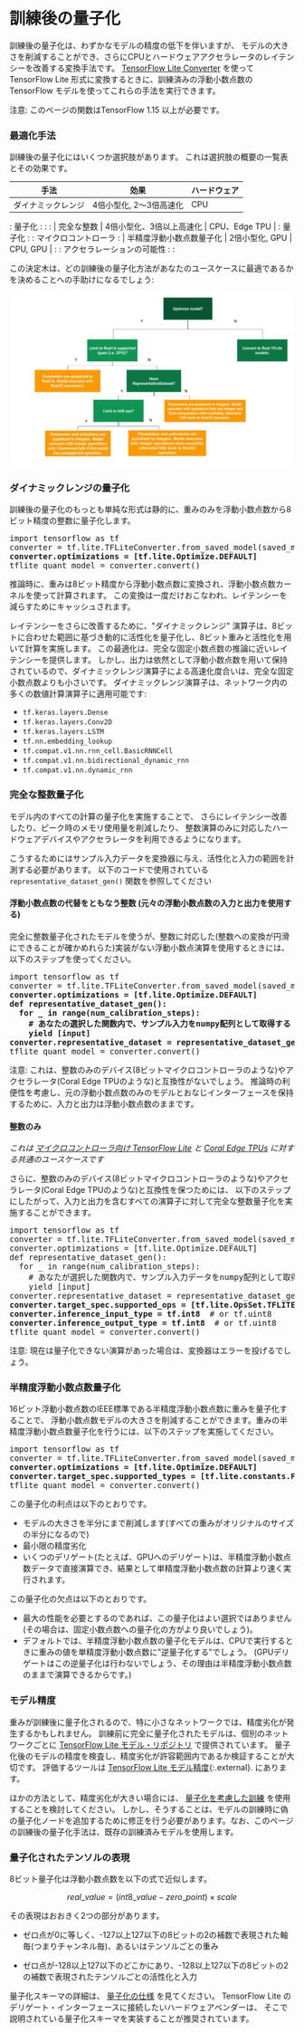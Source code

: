 # 訓練後の量子化

訓練後の量子化は、わずかなモデルの精度の低下を伴いますが、
モデルの大きさを削減することができ、さらにCPUとハードウェアアクセラレータのレイテンシーを改善する変換手法です。
[TensorFlow Lite Converter](../convert/)
を使って TensorFlow Lite 形式に変換するときに、訓練済みの浮動小数点数の TensorFlow モデルを使ってこれらの手法を実行できます。

注意: このページの関数はTensorFlow 1.15 以上が必要です。

### 最適化手法

訓練後の量子化にはいくつか選択肢があります。
これは選択肢の概要の一覧表とその効果です。

| 手法                      | 効果                      | ハードウェア            |
| ------------------------- | ------------------------- | ------------------- |
| ダイナミックレンジ         | 4倍小型化, 2～3倍高速化   | CPU                 |
: 量子化                    :                          :                     :
| 完全な整数                | 4倍小型化、3倍以上高速化   | CPU、Edge TPU       |
: 量子化                    :                           : マイクロコントローラ :
| 半精度浮動小数点数量子化   | 2倍小型化, GPU    | CPU, GPU             |
:                           : アクセラレーションの可能性 :                     :

この決定木は、どの訓練後の量子化方法があなたのユースケースに最適であるかを決めることへの手助けになるでしょう:

![post-training optimization options](images/optimization.jpg)

### ダイナミックレンジの量子化

訓練後の量子化のもっとも単純な形式は静的に、重みのみを浮動小数点数から8ビット精度の整数に量子化します。

<pre>
import tensorflow as tf
converter = tf.lite.TFLiteConverter.from_saved_model(saved_model_dir)
<b>converter.optimizations = [tf.lite.Optimize.DEFAULT]</b>
tflite_quant_model = converter.convert()
</pre>

推論時に、重みは8ビット精度から浮動小数点数に変換され、浮動小数点数カーネルを使って計算されます。
この変換は一度だけおこなわれ、レイテンシーを減らすためにキャッシュされます。

レイテンシーをさらに改善するために、"ダイナミックレンジ" 演算子は、8ビットに合わせた範囲に基づき動的に活性化を量子化し、8ビット重みと活性化を用いて計算を実施します。
この最適化は、完全な固定小数点数の推論に近いレイテンシーを提供します。
しかし、出力は依然として浮動小数点数を用いて保持されているので、ダイナミックレンジ演算子による高速化度合いは、完全な固定小数点数よりも小さいです。
ダイナミックレンジ演算子は、ネットワーク内の多くの数値計算演算子に適用可能です:

*   `tf.keras.layers.Dense`
*   `tf.keras.layers.Conv2D`
*   `tf.keras.layers.LSTM`
*   `tf.nn.embedding_lookup`
*   `tf.compat.v1.nn.rnn_cell.BasicRNNCell`
*   `tf.compat.v1.nn.bidirectional_dynamic_rnn`
*   `tf.compat.v1.nn.dynamic_rnn`

### 完全な整数量子化

モデル内のすべての計算の量子化を実施することで、
さらにレイテンシー改善したり、ピーク時のメモリ使用量を削減したり、
整数演算のみに対応したハードウェアデバイスやアクセラレータを利用できるようになります。

こうするためにはサンプル入力データを変換器に与え、活性化と入力の範囲を計測する必要があります。
以下のコードで使用されている `representative_dataset_gen()` 関数を参照してください

#### 浮動小数点数の代替をともなう整数 (元々の浮動小数点数の入力と出力を使用する)

完全に整数量子化されたモデルを使うが、整数に対応した(整数への変換が円滑にできることが確かめれらた)実装がない浮動小数点演算を使用するときには、以下のステップを使ってください。

<pre>
import tensorflow as tf
converter = tf.lite.TFLiteConverter.from_saved_model(saved_model_dir)
<b>converter.optimizations = [tf.lite.Optimize.DEFAULT]
def representative_dataset_gen():
  for _ in range(num_calibration_steps):
    # あなたの選択した関数内で、サンプル入力をnumpy配列として取得する
    yield [input]
converter.representative_dataset = representative_dataset_gen</b>
tflite_quant_model = converter.convert()
</pre>

注意: これは、整数のみのデバイス(8ビットマイクロコントローラのような)やアクセラレータ(Coral Edge TPUのような)と互換性がないでしょう。
推論時の利便性を考慮し、元の浮動小数点数のみのモデルとおなじインターフェースを保持するために、入力と出力は浮動小数点数のままです。

#### 整数のみ

*これは
[マイクロコントローラ向け TensorFlow Lite](https://www.tensorflow.org/lite/microcontrollers)
と [Coral Edge TPUs](https://coral.ai/) に対する共通のユースケースです*

さらに、整数のみのデバイス(8ビットマイクロコントローラのような)やアクセラレータ(Coral Edge TPUのような)と互換性を保つためには、
以下のステップにしたがって、入力と出力を含むすべての演算子に対して完全な整数量子化を実施することができます。

<pre>
import tensorflow as tf
converter = tf.lite.TFLiteConverter.from_saved_model(saved_model_dir)
converter.optimizations = [tf.lite.Optimize.DEFAULT]
def representative_dataset_gen():
  for _ in range(num_calibration_steps):
    # あなたが選択した関数内で、サンプル入力データをnumpy配列として取得する。
    yield [input]
converter.representative_dataset = representative_dataset_gen
<b>converter.target_spec.supported_ops = [tf.lite.OpsSet.TFLITE_BUILTINS_INT8]</b>
<b>converter.inference_input_type = tf.int8</b>  # or tf.uint8
<b>converter.inference_output_type = tf.int8</b>  # or tf.uint8
tflite_quant_model = converter.convert()
</pre>

注意: 現在は量子化できない演算があった場合は、変換器はエラーを投げるでしょう。

### 半精度浮動小数点数量子化

16ビット浮動小数点数のIEEE標準である半精度浮動小数点数に重みを量子化することで、
浮動小数点数モデルの大きさを削減することができます。重みの半精度浮動小数点数量子化を行うには、以下のステップを実施してください。

<pre>
import tensorflow as tf
converter = tf.lite.TFLiteConverter.from_saved_model(saved_model_dir)
<b>converter.optimizations = [tf.lite.Optimize.DEFAULT]
converter.target_spec.supported_types = [tf.lite.constants.FLOAT16]</b>
tflite_quant_model = converter.convert()
</pre>

この量子化の利点は以下のとおりです。

* モデルの大きさを半分にまで削減します(すべての重みがオリジナルのサイズの半分になるので)
* 最小限の精度劣化
* いくつのデリゲート(たとえば、GPUへのデリゲート)は、半精度浮動小数点数データで直接演算でき、結果として単精度浮動小数点数の計算より速く実行されます。

この量子化の欠点は以下のとおりです。

* 最大の性能を必要とするのであれば、この量子化はよい選択ではありません (その場合は、固定小数点数への量子化の方がより良いでしょう)。
* デフォルトでは、半精度浮動小数点数の量子化モデルは、CPUで実行するときに重みの値を単精度浮動小数点数に"逆量子化する"でしょう。
(GPUデリゲートはこの逆量子化は行わないでしょう、その理由は半精度浮動小数点数のままで演算できるからです。)

### モデル精度

重みが訓練後に量子化されるので、特に小さなネットワークでは、精度劣化が発生するかもしれません。
訓練前に完全に量子化されたモデルは、個別のネットワークごとに
[TensorFlow Lite モデル・リポジトリ](../models/) で提供されています。
量子化後のモデルの精度を検査し、精度劣化が許容範囲内であるか検証することが大切です。
評価するツールは
[TensorFlow Lite モデル精度](https://github.com/tensorflow/tensorflow/blob/master/tensorflow/lite/tools/accuracy/ilsvrc/README.md){:.external}.
にあります。

ほかの方法として、精度劣化が大きい場合には、
[量子化を考慮した訓練](https://www.tensorflow.org/model_optimization/guide/quantization/training)
を使用することを検討してください。
しかし、そうすることは、モデルの訓練時に偽の量子化ノードを追加するために修正を行う必要があります。なお、このページの訓練後の量子化手法は、既存の訓練済みモデルを使用します。

### 量子化されたテンソルの表現

8ビット量子化は浮動小数点数を以下の式で近似します。

$$real\_value = (int8\_value - zero\_point) \times scale$$

その表現はおおきく2つの部分があります。

* ゼロ点が0に等しく、-127以上127以下の8ビットの2の補数で表現された軸毎(つまりチャンネル毎)、あるいはテンソルごとの重み

* ゼロ点が-128以上127以下のどこかにあり、-128以上127以下の8ビットの2の補数で表現されたテンソルごとの活性化と入力

量子化スキーマの詳細は、
[量子化の仕様](./quantization_spec.md) を見てください。
TensorFlow Lite のデリゲート・インターフェースに接続したいハードウェアベンダーは、
そこで説明されている量子化スキーマを実装することが推奨されています。
